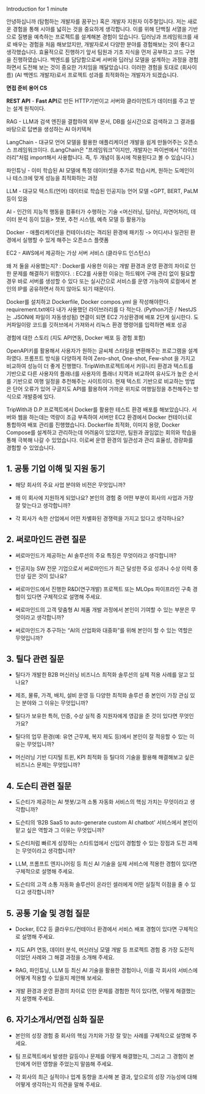 
Introduction for 1 minute

안녕하십니까 (탐험하는 개발자를 꿈꾸는) 혹은 개발자 지원자 이주철입니다. 
저는 새로운 경험을 통해 시야를 넓히는 것을 중요하게 생각합니다. 이를 위해 단백질 서열을 기반으로 질병을 예측하는 프로젝트를 설계해본 경험이 있습니다. 딥러닝과 프레임워크를 새로 배우는 경험을 처음 해보았지만, 개발자로서 다양한 분야를 경험해보는 것이 좋다고 생각했습니다. 효율적으로 진행하기 앞서 팀원과 기초 지식을 먼저 공부하고 코드 구현을 진행하였습니다. 백엔드를 담당함으로써 서버와 딥러닝 모델을 설계하는 과정을 경험하면서 도전해 보는 것이 중요한 가치임을 깨달았습니다. 
이러한 경험을 토대로 (회사이름) (AI 백엔드 개발자)로서 프로젝트 성과를 최적화하는 개발자가 되겠습니다.


**면접 준비 용어 CS**

**REST API** - **Fast API**로 만든 HTTP기반이고 서버와 클라이언트가 데이터를 주고 받는 설계 원칙이다. 

RAG - LLM과 검색 엔진을 결합하여 외부 문서, DB를 실시간으로 검색하고 그 결과를 바탕으로 답변을 생성하는 AI 아키텍쳐

LangChain - 대규모 언어 모델을 활용한 애플리케이션 개발을 쉽게 만들어주는 오픈소스 프레임워크이다. (LangChain은 "프레임워크"이지만, 개발자는 파이썬에서 "라이브러리"처럼 import해서 사용합니다. 즉, 두 개념이 동시에 적용된다고 볼 수 있습니다.)

파인튜닝 - 이미 학습된 AI 모델에 특정 데이터셋을 추가로 학습시켜, 원하는 도메인이나 테스크에 맞게 성능을 최적화하는 과정

LLM - 대규모 텍스트(언어) 데이터로 학습된 인공지능 언어 모델 <GPT, BERT, PaLM 등이 있음

AI - 인간의 지능적 행동을 컴퓨터가 수행하는 기술 <머신러닝, 딥러닝, 자연어처리, 데이터 분석 등이 있음> 챗봇, 추천 시스템, 예측 모델 등 활용가능

Docker - 애플리케이션을 컨테이너라는 격리된 환경에 패키징 -> 어디서나 일관된 환경에서 실행할 수 있게 해주는 오픈소스 플랫폼

EC2 - AWS에서 제공하는 가상 서버 서비스 (클라우드 인스턴스)

왜 저 둘을 사용했는지?
: Docker를 사용한 이유는 개발 환경과 운영 환경의 차이로 인한 문제를 해결하기 위함이다. 
: EC2를 사용한 이유는 하드웨어 구매 관리 없이 필요할 경우 바로 서버를 생성할 수 있다 또는 실시간으로 서비스를 운영 가능하여 로컬에서 본인의 IP를 공유하면서 하지 않아도 되기 때문이다.

Docker를 설치하고 Dockerfile, Docker compos.yml 을 작성해야한다. requirement.txt에다 내가 사용했던 라이브러리를 다 적는다. (Python기준 / NestJS는 .JSON에 파일이 자동생성됨)
연결이 되면 EC2 가상환경에 배포 2단계 실시한다. 도커파일이랑 코드를 깃허브에서 가져와서 리눅스 환경 명령어를 입력하면 배포 성공

경험에 대한 스토리 (지도 API연동, Docker 배포 등 경험 포함)

OpenAPI키를 활용해서 사용자가 원하는 글씨체 스타일을 변환해주는 프로그램을 설계하였다. 프롬프트 방식을 다양하게 하여 Zero-shot, One-shot, Few-shot 을 가지고 비교하여 성능이 더 좋게 진행했다. TripWith프로젝트에서 커뮤니티 환경과 텍스트를 기반으로 다른 사용자의 플래너를 사용자의 플래너 지역과 비교하여 유사도가 높은 순서를 기반으로 여행 일정을 추천해주는 사이트이다.
현재 텍스트 기반으로 비교하는 방법은 단어 오류가 있어 구글지도 API를 활용하여 가까운 위치로 여행일정을 추천해주는 방식으로 개발중에 있다. 

TripWith과 D.P 프로젝트에서 Docker를 활용한 테스트 환경 배포를 해보았습니다. 서버와 웹을 하는데는 역량이 조금 부족하여 서버만 EC2 환경에서 Docker 컨테이너로 통합하여 배포 관리를 진행했습니다. Dockerfile 최적화, 이미지 용량, Docker Compose를 설계하고 관리하는데 어려움이 있었지만, 팀원과 끊임없는 회의와 학습을 통해 극복해 나갈 수 있었습니다. 이로써 운영 환경의 일관성과 관리 효율성, 경량화를 경험할 수 있었습니다. 


## 1. 공통 기업 이해 및 지원 동기

- 해당 회사의 주요 사업 분야와 비전은 무엇입니까?
    
- 왜 이 회사에 지원하게 되었나요? 본인의 경험 중 어떤 부분이 회사의 사업과 가장 잘 맞는다고 생각합니까?
    
- 각 회사가 속한 산업에서 어떤 차별화된 경쟁력을 가지고 있다고 생각하나요?
    

## 2. 써로마인드 관련 질문

- 써로마인드가 제공하는 AI 솔루션의 주요 특징은 무엇이라고 생각합니까?[](https://thevc.kr/surromind)[](https://www.saramin.co.kr/zf_user/company-info/view/csn/Y2NOcklpOHZ2NHJjZDVGNW01eFpoZz09/company_nm/\(%EC%A3%BC\)%EC%8D%A8%EB%A1%9C%EB%A7%88%EC%9D%B8%EB%93%9C)
    
- 인공지능 SW 전문 기업으로서 써로마인드가 최근 달성한 주요 성과나 수상 이력 중 인상 깊은 것이 있나요?[](https://www.saramin.co.kr/zf_user/company-info/view/csn/Y2NOcklpOHZ2NHJjZDVGNW01eFpoZz09/company_nm/\(%EC%A3%BC\)%EC%8D%A8%EB%A1%9C%EB%A7%88%EC%9D%B8%EB%93%9C)[](https://www.incruit.com/company/1685787667/)
    
- 써로마인드에서 진행한 R&D(연구개발) 프로젝트 또는 MLOps 파이프라인 구축 경험이 있다면 구체적으로 설명해 주세요.
    
- 써로마인드의 고객 맞춤형 AI 제품 개발 과정에서 본인이 기여할 수 있는 부분은 무엇이라고 생각합니까?
    
- 써로마인드가 추구하는 “AI의 산업화와 대중화”를 위해 본인이 할 수 있는 역할은 무엇입니까?
    

## 3. 틸다 관련 질문

- 틸다가 개발한 B2B 머신러닝 비즈니스 최적화 솔루션의 실제 적용 사례를 알고 있나요?[](https://www.ictintern.or.kr/homepage/trainingCompany/companyListDetail.do?REC_NO=202501_%EA%B8%B0%EC%97%85_183&PLAN_NO=202501&BOARD_NO=)[](https://www.jobplanet.co.kr/companies/401452/landing/%ED%8B%B8%EB%8B%A4)[](https://jumpit.saramin.co.kr/company/NzcxODcwMTk3MA==?company_nm=%ED%8B%B8%EB%8B%A4)
    
- 제조, 물류, 가격, 배치, 설비 운영 등 다양한 최적화 솔루션 중 본인이 가장 관심 있는 분야와 그 이유는 무엇입니까?
    
- 틸다가 보유한 특허, 인증, 수상 실적 중 지원자에게 영감을 준 것이 있다면 무엇인가요?[](https://www.ictintern.or.kr/homepage/trainingCompany/companyListDetail.do?REC_NO=202501_%EA%B8%B0%EC%97%85_183&PLAN_NO=202501&BOARD_NO=)
    
- 틸다의 업무 환경(예: 유연 근무제, 복지 제도 등)에서 본인이 잘 적응할 수 있는 이유는 무엇입니까?[](https://jumpit.saramin.co.kr/company/NzcxODcwMTk3MA==?company_nm=%ED%8B%B8%EB%8B%A4)
    
- 머신러닝 기반 디지털 트윈, KPI 최적화 등 틸다의 기술을 활용해 해결해보고 싶은 비즈니스 문제는 무엇입니까?
    

## 4. 도슨티 관련 질문

- 도슨티가 제공하는 AI 챗봇/고객 소통 자동화 서비스의 핵심 가치는 무엇이라고 생각합니까?[](https://thevc.kr/docenty)[](https://seochojobmatching.oopy.io/1c490dcb-a5ae-8061-ab95-dbc1e1696d54)[](https://www.wanted.co.kr/company/46807)
    
- 도슨티의 ‘B2B SaaS to auto-generate custom AI chatbot’ 서비스에서 본인이 맡고 싶은 역할과 그 이유는 무엇입니까?
    
- 도슨티처럼 빠르게 성장하는 스타트업에서 신입이 경험할 수 있는 장점과 도전 과제는 무엇이라고 생각합니까?
    
- LLM, 프롬프트 엔지니어링 등 최신 AI 기술을 실제 서비스에 적용한 경험이 있다면 구체적으로 설명해 주세요.
    
- 도슨티의 고객 소통 자동화 솔루션이 온라인 셀러에게 어떤 실질적 이점을 줄 수 있다고 생각합니까?
    

## 5. 공통 기술 및 경험 질문

- Docker, EC2 등 클라우드/컨테이너 환경에서 서비스 배포 경험이 있다면 구체적으로 설명해 주세요.
    
- 지도 API 연동, 데이터 분석, 머신러닝 모델 개발 등 프로젝트 경험 중 가장 도전적이었던 사례와 그 해결 과정을 소개해 주세요.
    
- RAG, 파인튜닝, LLM 등 최신 AI 기술을 활용한 경험이나, 이를 각 회사의 서비스에 어떻게 적용할 수 있을지 제안해 보세요.
    
- 개발 환경과 운영 환경의 차이로 인한 문제를 경험한 적이 있다면, 어떻게 해결했는지 설명해 주세요.
    

## 6. 자기소개서/면접 심화 질문

- 본인의 성장 경험 중 회사의 핵심 가치와 가장 잘 맞는 사례를 구체적으로 설명해 주세요.
    
- 팀 프로젝트에서 발생한 갈등이나 문제를 어떻게 해결했는지, 그리고 그 경험이 본인에게 어떤 영향을 주었는지 말씀해 주세요.
    
- 각 회사의 최근 실적이나 업계 동향을 조사해 본 결과, 앞으로의 성장 가능성에 대해 어떻게 생각하는지 의견을 말해 주세요.